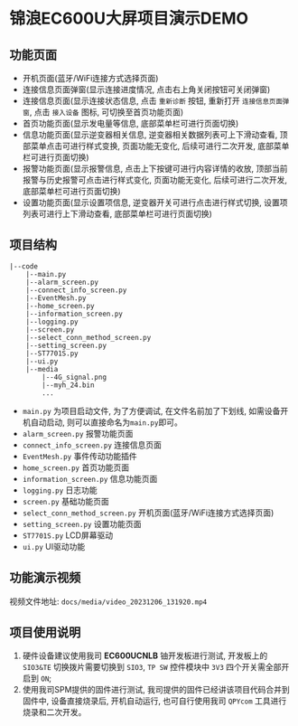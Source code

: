 # 锦浪EC600U大屏项目演示DEMO

## 功能页面

- 开机页面(蓝牙/WiFi连接方式选择页面)
- 连接信息页面弹窗(显示连接进度情况, 点击右上角关闭按钮可关闭弹窗)
- 连接信息页面(显示连接状态信息, 点击 `重新诊断` 按钮, 重新打开 `连接信息页面弹窗`, 点击 `接入设备` 图标, 可切换至首页功能页面)
- 首页功能页面(显示发电量等信息, 底部菜单栏可进行页面切换)
- 信息功能页面(显示逆变器相关信息, 逆变器相关数据列表可上下滑动查看, 顶部菜单点击可进行样式变换, 页面功能无变化, 后续可进行二次开发, 底部菜单栏可进行页面切换)
- 报警功能页面(显示报警信息, 点击上下按键可进行内容详情的收放, 顶部当前报警与历史报警可点击进行样式变化, 页面功能无变化, 后续可进行二次开发, 底部菜单栏可进行页面切换)
- 设置功能页面(显示设置项信息, 逆变器开关可进行点击进行样式切换, 设置项列表可进行上下滑动查看, 底部菜单栏可进行页面切换)

## 项目结构

```
|--code
    |--main.py
    |--alarm_screen.py
    |--connect_info_screen.py
    |--EventMesh.py
    |--home_screen.py
    |--information_screen.py
    |--logging.py
    |--screen.py
    |--select_conn_method_screen.py
    |--setting_screen.py
    |--ST7701S.py
    |--ui.py
    |--media
        |--4G_signal.png
        |--myh_24.bin
        ...
```

- `main.py` 为项目启动文件, 为了方便调试, 在文件名前加了下划线, 如需设备开机自动启动, 则可以直接命名为`main.py`即可。
- `alarm_screen.py` 报警功能页面
- `connect_info_screen.py` 连接信息页面
- `EventMesh.py` 事件传动功能插件
- `home_screen.py` 首页功能页面
- `information_screen.py` 信息功能页面
- `logging.py` 日志功能
- `screen.py` 基础功能页面
- `select_conn_method_screen.py` 开机页面(蓝牙/WiFi连接方式选择页面)
- `setting_screen.py` 设置功能页面
- `ST7701S.py` LCD屏幕驱动
- `ui.py` UI驱动功能

## 功能演示视频

视频文件地址: `docs/media/video_20231206_131920.mp4`

## 项目使用说明

1. 硬件设备建议使用我司 **EC600UCNLB** 铀开发板进行测试, 开发板上的 `SIO3&TE` 切换拨片需要切换到 `SIO3`, `TP SW` 控件模块中 `3V3` 四个开关需全部开启到 `ON`;
2. 使用我司SPM提供的固件进行测试, 我司提供的固件已经讲该项目代码合并到固件中, 设备直接烧录后, 开机自动运行, 也可自行使用我司 `QPYcom` 工具进行烧录和二次开发。
